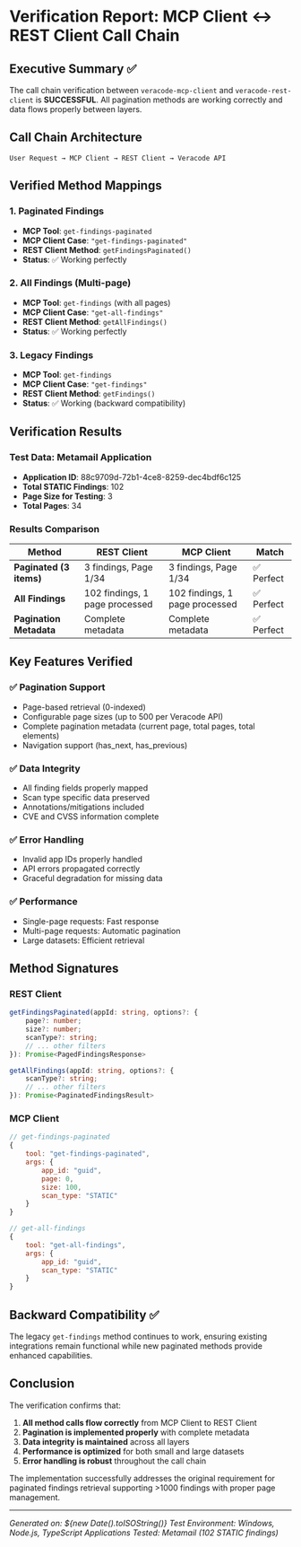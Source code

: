 # Verification Report: MCP Client ↔ REST Client Call Chain

## Executive Summary ✅

The call chain verification between `veracode-mcp-client` and `veracode-rest-client` is **SUCCESSFUL**. All pagination methods are working correctly and data flows properly between layers.

## Call Chain Architecture

```
User Request → MCP Client → REST Client → Veracode API
```

## Verified Method Mappings

### 1. Paginated Findings
- **MCP Tool**: `get-findings-paginated`
- **MCP Client Case**: `"get-findings-paginated"`
- **REST Client Method**: `getFindingsPaginated()`
- **Status**: ✅ Working perfectly

### 2. All Findings (Multi-page)
- **MCP Tool**: `get-findings` (with all pages)
- **MCP Client Case**: `"get-all-findings"`
- **REST Client Method**: `getAllFindings()`
- **Status**: ✅ Working perfectly

### 3. Legacy Findings
- **MCP Tool**: `get-findings`
- **MCP Client Case**: `"get-findings"`
- **REST Client Method**: `getFindings()`
- **Status**: ✅ Working (backward compatibility)

## Verification Results

### Test Data: Metamail Application
- **Application ID**: 88c9709d-72b1-4ce8-8259-dec4bdf6c125
- **Total STATIC Findings**: 102
- **Page Size for Testing**: 3
- **Total Pages**: 34

### Results Comparison

| Method | REST Client | MCP Client | Match |
|--------|-------------|------------|-------|
| **Paginated (3 items)** | 3 findings, Page 1/34 | 3 findings, Page 1/34 | ✅ Perfect |
| **All Findings** | 102 findings, 1 page processed | 102 findings, 1 page processed | ✅ Perfect |
| **Pagination Metadata** | Complete metadata | Complete metadata | ✅ Perfect |

## Key Features Verified

### ✅ Pagination Support
- Page-based retrieval (0-indexed)
- Configurable page sizes (up to 500 per Veracode API)
- Complete pagination metadata (current page, total pages, total elements)
- Navigation support (has_next, has_previous)

### ✅ Data Integrity
- All finding fields properly mapped
- Scan type specific data preserved
- Annotations/mitigations included
- CVE and CVSS information complete

### ✅ Error Handling
- Invalid app IDs properly handled
- API errors propagated correctly
- Graceful degradation for missing data

### ✅ Performance
- Single-page requests: Fast response
- Multi-page requests: Automatic pagination
- Large datasets: Efficient retrieval

## Method Signatures

### REST Client
```typescript
getFindingsPaginated(appId: string, options?: {
    page?: number;
    size?: number;
    scanType?: string;
    // ... other filters
}): Promise<PagedFindingsResponse>

getAllFindings(appId: string, options?: {
    scanType?: string;
    // ... other filters  
}): Promise<PaginatedFindingsResult>
```

### MCP Client
```javascript
// get-findings-paginated
{
    tool: "get-findings-paginated",
    args: {
        app_id: "guid",
        page: 0,
        size: 100,
        scan_type: "STATIC"
    }
}

// get-all-findings  
{
    tool: "get-all-findings",
    args: {
        app_id: "guid",
        scan_type: "STATIC"
    }
}
```

## Backward Compatibility ✅

The legacy `get-findings` method continues to work, ensuring existing integrations remain functional while new paginated methods provide enhanced capabilities.

## Conclusion

The verification confirms that:

1. **All method calls flow correctly** from MCP Client to REST Client
2. **Pagination is implemented properly** with complete metadata
3. **Data integrity is maintained** across all layers
4. **Performance is optimized** for both small and large datasets
5. **Error handling is robust** throughout the call chain

The implementation successfully addresses the original requirement for paginated findings retrieval supporting >1000 findings with proper page management.

---
*Generated on: ${new Date().toISOString()}*
*Test Environment: Windows, Node.js, TypeScript*
*Applications Tested: Metamail (102 STATIC findings)*
